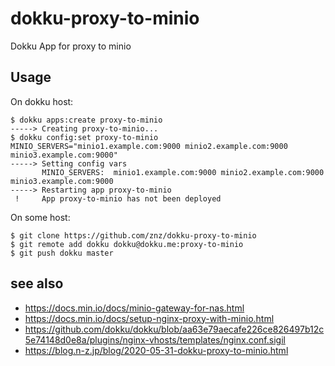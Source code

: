 # dokku-proxy-to-minio
Dokku App for proxy to minio

## Usage

On dokku host:

```
$ dokku apps:create proxy-to-minio
-----> Creating proxy-to-minio...
$ dokku config:set proxy-to-minio MINIO_SERVERS="minio1.example.com:9000 minio2.example.com:9000 minio3.example.com:9000"
-----> Setting config vars
       MINIO_SERVERS:  minio1.example.com:9000 minio2.example.com:9000 minio3.example.com:9000
-----> Restarting app proxy-to-minio
 !     App proxy-to-minio has not been deployed
```

On some host:

```
$ git clone https://github.com/znz/dokku-proxy-to-minio
$ git remote add dokku dokku@dokku.me:proxy-to-minio
$ git push dokku master
```

## see also

- <https://docs.min.io/docs/minio-gateway-for-nas.html>
- <https://docs.min.io/docs/setup-nginx-proxy-with-minio.html>
- <https://github.com/dokku/dokku/blob/aa63e79aecafe226ce826497b12c5e74148d0e8a/plugins/nginx-vhosts/templates/nginx.conf.sigil>
- <https://blog.n-z.jp/blog/2020-05-31-dokku-proxy-to-minio.html>
